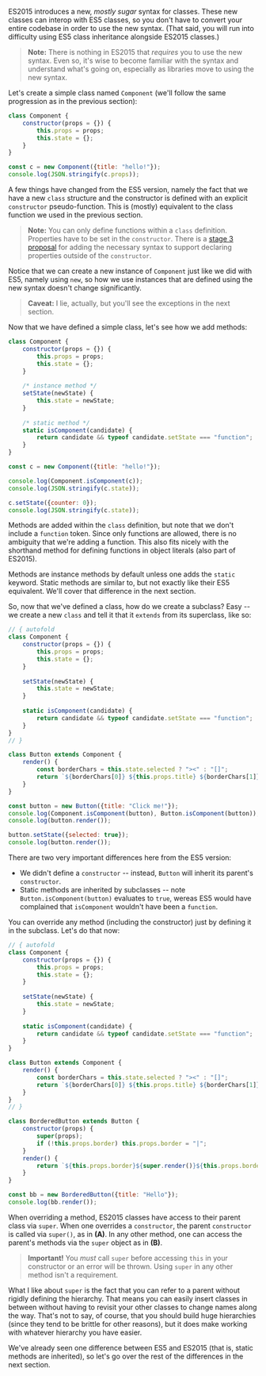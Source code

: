 ES2015 introduces a new, _mostly sugar_ syntax for classes. These new classes can interop with ES5 classes, so you don't have to convert your entire codebase in order to use the new syntax. (That said, you will run into difficulty using ES5 class inheritance alongside ES2015 classes.)

> **Note:** There is nothing in ES2015 that _requires_ you to use the new syntax. Even so, it's wise to become familiar with the syntax and understand what's going on, especially as libraries move to using the new syntax.

Let's create a simple class named `Component` (we'll follow the same progression as in the previous section):

```javascript runnable
class Component {
    constructor(props = {}) {
        this.props = props;
        this.state = {};
    }
}

const c = new Component({title: "hello!"});
console.log(JSON.stringify(c.props));
```

A few things have changed from the ES5 version, namely the fact that we have a new `class` structure and the constructor is defined with an explicit `constructor` pseudo-function. This is (mostly) equivalent to the class function we used in the previous section.

> **Note:** You can only define functions within a `class` definition. Properties have to be set in the `constructor`. There is a [stage 3 proposal](https://tc39.github.io/proposal-class-fields/) for adding the necessary syntax to support declaring properties outside of the `constructor`.

Notice that we can create a new instance of `Component` just like we did with ES5, namely using `new`, so how we use instances that are defined using the new syntax doesn't change significantly.

> **Caveat:** I lie, actually, but you'll see the exceptions in the next section.

Now that we have defined a simple class, let's see how we add methods:

```javascript runnable
class Component {
    constructor(props = {}) {
        this.props = props;
        this.state = {};
    }
    
    /* instance method */
    setState(newState) {
        this.state = newState;
    }
    
    /* static method */
    static isComponent(candidate) {
        return candidate && typeof candidate.setState === "function";
    }
}

const c = new Component({title: "hello!"});

console.log(Component.isComponent(c));
console.log(JSON.stringify(c.state));

c.setState({counter: 0});
console.log(JSON.stringify(c.state));
```

Methods are added within the `class` definition, but note that we don't include a `function` token. Since only functions are allowed, there is no ambiguity that we're adding a function. This also fits nicely with the shorthand method for defining functions in object literals (also part of ES2015).

Methods are instance methods by default unless one adds the `static` keyword. Static methods are similar to, but not exactly like their ES5 equivalent. We'll cover that difference in the next section.

So, now that we've defined a class, how do we create a subclass? Easy -- we create a new `class` and tell it that it `extends` from its superclass, like so:

```javascript runnable
// { autofold
class Component {
    constructor(props = {}) {
        this.props = props;
        this.state = {};
    }
    
    setState(newState) {
        this.state = newState;
    }
    
    static isComponent(candidate) {
        return candidate && typeof candidate.setState === "function";
    }
}
// }

class Button extends Component {
    render() {
        const borderChars = this.state.selected ? "><" : "[]";
        return `${borderChars[0]} ${this.props.title} ${borderChars[1]}`;
    }
}

const button = new Button({title: "Click me!"});
console.log(Component.isComponent(button), Button.isComponent(button));
console.log(button.render());

button.setState({selected: true});
console.log(button.render());
```

There are two very important differences here from the ES5 version:

* We didn't define a `constructor` -- instead, `Button` will inherit its parent's `constructor`. 
* Static methods are inherited by subclasses -- note `Button.isComponent(button)` evaluates to `true`, wereas ES5 would have complained that `isComponent` wouldn't have been a `function`.

You can override any method (including the constructor) just by defining it in the subclass. Let's do that now:

```javascript runnable
// { autofold
class Component {
    constructor(props = {}) {
        this.props = props;
        this.state = {};
    }
    
    setState(newState) {
        this.state = newState;
    }
    
    static isComponent(candidate) {
        return candidate && typeof candidate.setState === "function";
    }
}

class Button extends Component {
    render() {
        const borderChars = this.state.selected ? "><" : "[]";
        return `${borderChars[0]} ${this.props.title} ${borderChars[1]}`;
    }
}
// }

class BorderedButton extends Button {
    constructor(props) {
        super(props);                                                       // (A)
        if (!this.props.border) this.props.border = "|";
    }
    render() {
        return `${this.props.border}${super.render()}${this.props.border}`; // (B)
    }
}

const bb = new BorderedButton({title: "Hello"});
console.log(bb.render());
```

When overriding a method, ES2015 classes have access to their parent class via `super`. When one overrides a `constructor`, the parent `constructor` is called via `super()`, as in **(A)**. In any other method, one can access the parent's methods via the `super` object as in **(B)**.

> **Important!** You _must_ call `super` before accessing `this` in your constructor or an error will be thrown. Using `super` in any other method isn't a requirement.

What I like about `super` is the fact that you can refer to a parent without rigidly defining the hierarchy. That means you can easily insert classes in between without having to revisit your other classes to change names along the way. That's not to say, of course, that you should build huge hierarchies (since they tend to be brittle for other reasons), but it does make working with whatever hierarchy you have easier.

We've already seen one difference between ES5 and ES2015 (that is, static methods are inherited), so let's go over the rest of the differences in the next section.
